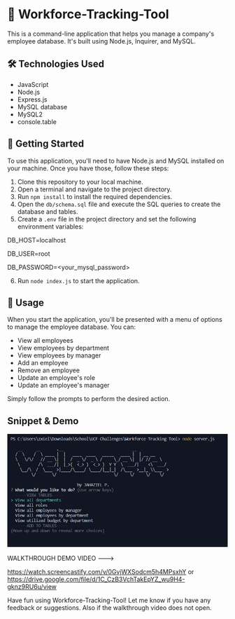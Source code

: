 # 🏢 Workforce-Tracking-Tool

This is a command-line application that helps you manage a company's employee database. It's built using Node.js, Inquirer, and MySQL.

## 🛠️ Technologies Used

- JavaScript
- Node.js
- Express.js
- MySQL database
- MySQL2
- console.table

## 🚀 Getting Started

To use this application, you'll need to have Node.js and MySQL installed on your machine. Once you have those, follow these steps:

1. Clone this repository to your local machine.
2. Open a terminal and navigate to the project directory.
3. Run `npm install` to install the required dependencies.
4. Open the `db/schema.sql` file and execute the SQL queries to create the database and tables.
5. Create a `.env` file in the project directory and set the following environment variables:

DB_HOST=localhost

DB_USER=root

DB_PASSWORD=<your_mysql_password>


6. Run `node index.js` to start the application.

## 📝 Usage

When you start the application, you'll be presented with a menu of options to manage the employee database. You can:

- View all employees
- View employees by department
- View employees by manager
- Add an employee
- Remove an employee
- Update an employee's role
- Update an employee's manager

Simply follow the prompts to perform the desired action.


## Snippet & Demo


![Screenshot of Weather-Board](./Assets/Snippet.png)


WALKTHROUGH DEMO VIDEO --->

 https://watch.screencastify.com/v/0GvjWXSodcm5h4MPsxhY    or   https://drive.google.com/file/d/1C_CzB3VchTakEpYZ_wu9H4-gknz9RU6u/view


Have fun using Workforce-Tracking-Tool! Let me know if you have any feedback or suggestions. Also if the walkthrough video does not open.

